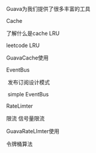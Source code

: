 Guava为我们提供了很多丰富的工具

Cache



了解什么是cache LRU

leetcode LRU

GuavaCache使用



EventBus



​	发布订阅设计模式

​	simple EventBus



RateLimter



限流 信号量限流 

GuavaRateLImter使用

令牌桶算法
